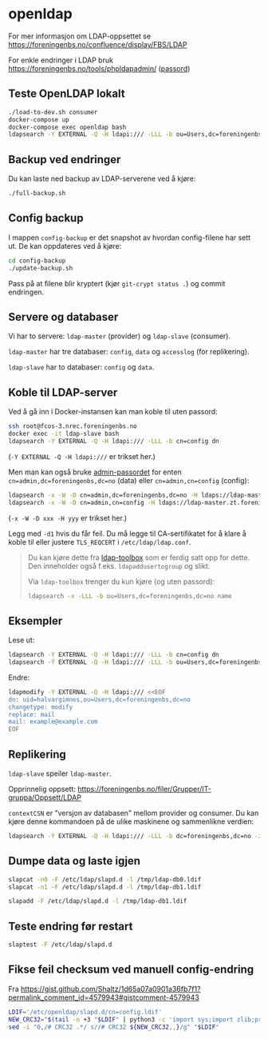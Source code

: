 # openldap

For mer informasjon om LDAP-oppsettet se
https://foreningenbs.no/confluence/display/FBS/LDAP

For enkle endringer i LDAP bruk https://foreningenbs.no/tools/phpldapadmin/
([passord](https://foreningenbs.no/confluence/display/IT/LDAP+adminpass))

## Teste OpenLDAP lokalt

```bash
./load-to-dev.sh consumer
docker-compose up
docker-compose exec openldap bash
ldapsearch -Y EXTERNAL -Q -H ldapi:/// -LLL -b ou=Users,dc=foreningenbs,dc=no name
```

## Backup ved endringer

Du kan laste ned backup av LDAP-serverene ved å kjøre:

```bash
./full-backup.sh
```

## Config backup

I mappen `config-backup` er det snapshot av hvordan config-filene
har sett ut. De kan oppdateres ved å kjøre:

```bash
cd config-backup
./update-backup.sh
```

Pass på at filene blir kryptert (kjør `git-crypt status .`) og commit endringen.

## Servere og databaser

Vi har to servere: `ldap-master` (provider) og `ldap-slave` (consumer).

`ldap-master` har tre databaser: `config`, `data` og `accesslog` (for replikering).

`ldap-slave` har to databaser: `config` og `data`.

## Koble til LDAP-server

Ved å gå inn i Docker-instansen kan man koble til uten passord:

```bash
ssh root@fcos-3.nrec.foreningenbs.no
docker exec -it ldap-slave bash
ldapsearch -Y EXTERNAL -Q -H ldapi:/// -LLL -b cn=config dn
```

(`-Y EXTERNAL -Q -H ldapi:///` er trikset her.)

Men man kan også bruke
[admin-passordet](https://foreningenbs.no/confluence/display/IT/LDAP+adminpass)
for enten `cn=admin,dc=foreningenbs,dc=no` (data)
eller `cn=admin,cn=config` (config):

```bash
ldapsearch -x -W -D cn=admin,dc=foreningenbs,dc=no -H ldaps://ldap-master.zt.foreningenbs.no/ -LLL -b ou=Users,dc=foreningenbs,dc=no name
ldapsearch -x -W -D cn=admin,cn=config -H ldaps://ldap-master.zt.foreningenbs.no/ -LLL -b cn=config dn
```

(`-x -W -D xxx -H yyy` er trikset her.)

Legg med `-d1` hvis du får feil. Du må legge til CA-sertifikatet for
å klare å koble til eller justere `TLS_REQCERT` i `/etc/ldap/ldap.conf`.

> Du kan kjøre dette fra [ldap-toolbox](../../ldap-toolbox) som er ferdig satt opp for dette.
> Den inneholder også f.eks. `ldapaddusertogroup` og slikt.
>
> Via `ldap-toolbox` trenger du kun kjøre (og uten passord):
>
> ```bash
> ldapsearch -x -LLL -b ou=Users,dc=foreningenbs,dc=no name
> ```

## Eksempler

Lese ut:

```bash
ldapsearch -Y EXTERNAL -Q -H ldapi:/// -LLL -b cn=config dn
ldapsearch -Y EXTERNAL -Q -H ldapi:/// -LLL -b ou=Users,dc=foreningenbs,dc=no name
```

Endre:

```bash
ldapmodify -Y EXTERNAL -Q -H ldapi:/// <<EOF
dn: uid=halvargimnes,ou=Users,dc=foreningenbs,dc=no
changetype: modify
replace: mail
mail: example@example.com
EOF
```

## Replikering

`ldap-slave` speiler `ldap-master`.

Opprinnelig oppsett: https://foreningenbs.no/filer/Grupper/IT-gruppa/Oppsett/LDAP

`contextCSN` er "versjon av databasen" mellom provider og consumer.
Du kan kjøre denne kommandoen på de ulike maskinene og sammenlikne verdien:

```bash
ldapsearch -Y EXTERNAL -Q -H ldapi:/// -LLL -b dc=foreningenbs,dc=no -z1 -s base contextCSN
```

## Dumpe data og laste igjen

```bash
slapcat -n0 -F /etc/ldap/slapd.d -l /tmp/ldap-db0.ldif
slapcat -n1 -F /etc/ldap/slapd.d -l /tmp/ldap-db1.ldif
```

```bash
slapadd -F /etc/ldap/slapd.d -l /tmp/ldap-db1.ldif
```

## Teste endring før restart

```bash
slaptest -F /etc/ldap/slapd.d
```

## Fikse feil checksum ved manuell config-endring

Fra https://gist.github.com/Shaltz/1d65a07a0901a36fb7f1?permalink_comment_id=4579943#gistcomment-4579943

```bash
LDIF='/etc/openldap/slapd.d/cn=config.ldif'
NEW_CRC32="$(tail -n +3 "$LDIF" | python3 -c 'import sys;import zlib;print("%08x"%(zlib.crc32(sys.stdin.buffer.read())))')"
sed -i "0,/# CRC32 .*/ s//# CRC32 ${NEW_CRC32,,}/g" "$LDIF"
```

